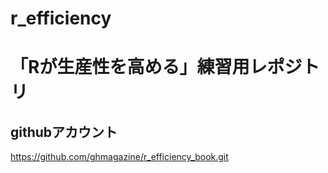 # r_efficiency
# 「Rが生産性を高める」練習用レポジトリ

## githubアカウント
https://github.com/ghmagazine/r_efficiency_book.git
